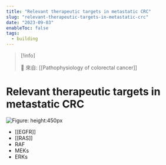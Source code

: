 ```yaml
---
title: "Relevant therapeutic targets in metastatic CRC"
slug: "relevant-therapeutic-targets-in-metastatic-crc"
date: "2023-09-03"
enableToc: false
tags:
  - building
---
```


> [!info]
>
> 🌱 來自: [[Pathophysiology of colorectal cancer]]

# Relevant therapeutic targets in metastatic CRC

![Figure: height:450px](https://i.imgur.com/zVDlQSF.jpg)

- [[EGFR]]
- [[RAS]]
- RAF
- MEKs
- ERKs
